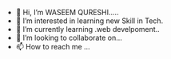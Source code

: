 - 👋 Hi, I’m WASEEM QURESHI.....
- 👀 I’m interested in learning new Skill in  Tech.
- 🌱 I’m currently learning .web develpoment..
- 💞️ I’m looking to collaborate on...
- 📫 How to reach me ...

<!---
Waseem148/Waseem148 is a ✨ special ✨ repository because its `README.md` (this file) appears on your GitHub profile.
You can click the Preview link to take a look at your changes.
--->

